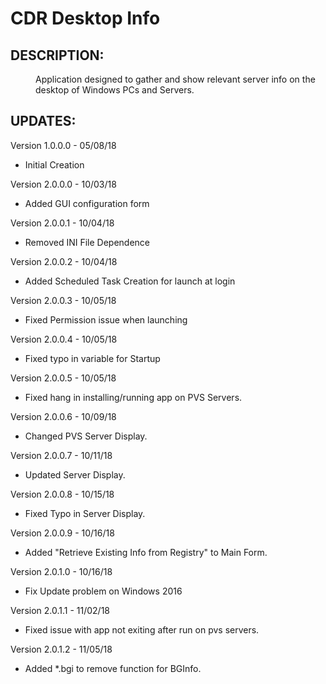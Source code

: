<Alt-H1>CDR Desktop Info</Alt-H1>
===========================
  <Alt-H2>DESCRIPTION:</Alt-H2>
---------------------------------------
<dl>
  <dd>Application designed to gather and show relevant server info on the desktop of Windows PCs and Servers.
</dl>

  <Alt-H2>UPDATES:</Alt-H2>
---------------------------------------
<dl>

Version 1.0.0.0 - 05/08/18 
- Initial Creation

Version 2.0.0.0 - 10/03/18 
- Added GUI configuration form

Version 2.0.0.1 - 10/04/18 
- Removed INI File Dependence

Version 2.0.0.2 - 10/04/18 
- Added Scheduled Task Creation for launch at login

Version 2.0.0.3 - 10/05/18 
- Fixed Permission issue when launching

Version 2.0.0.4 - 10/05/18 
- Fixed typo in variable for Startup

Version 2.0.0.5 - 10/05/18 
- Fixed hang in installing/running app on PVS Servers.

Version 2.0.0.6 - 10/09/18 
- Changed PVS Server Display.

Version 2.0.0.7 - 10/11/18 
- Updated Server Display.

Version 2.0.0.8 - 10/15/18
- Fixed Typo in Server Display.

Version 2.0.0.9 - 10/16/18
- Added "Retrieve Existing Info from Registry" to Main Form.

Version 2.0.1.0 - 10/16/18 
- Fix Update problem on Windows 2016

Version 2.0.1.1 - 11/02/18 
- Fixed issue with app not exiting after run on pvs servers.

Version 2.0.1.2 - 11/05/18 
- Added *.bgi to remove function for BGInfo.

</dl>